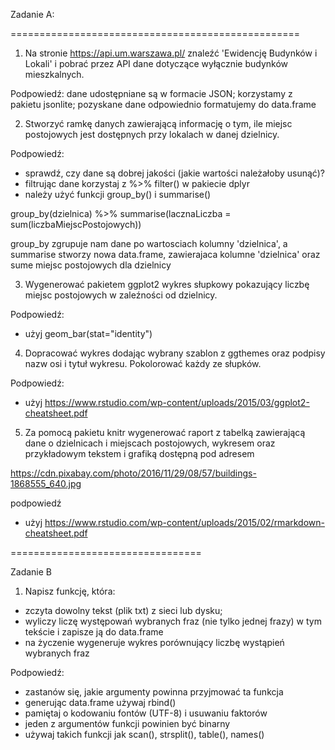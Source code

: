 
Zadanie A:

==================================================

1. Na stronie https://api.um.warszawa.pl/ znaleźć 'Ewidencję Budynków i Lokali' i pobrać przez API dane dotyczące wyłącznie budynków mieszkalnych.

Podpowiedź: dane udostępniane są w formacie JSON; korzystamy z pakietu jsonlite; pozyskane dane odpowiednio formatujemy do data.frame

2. Stworzyć ramkę danych zawierającą informację o tym, ile miejsc postojowych jest dostępnych przy lokalach w danej dzielnicy.

Podpowiedź: 

* sprawdź, czy dane są dobrej jakości (jakie wartości należałoby usunąć)?
* filtrując dane korzystaj z %>% filter() w pakiecie dplyr
* należy użyć funkcji group_by() i summarise()

group_by(dzielnica) %>% summarise(lacznaLiczba = sum(liczbaMiejscPostojowych))

group_by zgrupuje nam dane po wartosciach kolumny 'dzielnica', a summarise stworzy nowa data.frame, zawierajaca kolumne 'dzielnica' oraz sume miejsc postojowych dla dzielnicy

3. Wygenerować pakietem ggplot2 wykres słupkowy pokazujący liczbę miejsc postojowych w zaleźności od dzielnicy. 

Podpowiedź: 

* użyj geom_bar(stat="identity")

4. Dopracować wykres dodając wybrany szablon z ggthemes oraz podpisy nazw osi i tytuł wykresu. Pokolorować każdy ze słupków.

Podpowiedź: 

* użyj https://www.rstudio.com/wp-content/uploads/2015/03/ggplot2-cheatsheet.pdf

5. Za pomocą pakietu knitr wygenerować raport z tabelką zawierającą dane o dzielnicach i miejscach postojowych, wykresem oraz przykładowym tekstem i grafiką dostępną pod adresem 

https://cdn.pixabay.com/photo/2016/11/29/08/57/buildings-1868555_640.jpg

podpowiedź

* użyj https://www.rstudio.com/wp-content/uploads/2015/02/rmarkdown-cheatsheet.pdf

=================================

Zadanie B

1. Napisz funkcję, która:
- zczyta dowolny tekst (plik txt) z sieci lub dysku;
- wyliczy liczę występowań wybranych fraz (nie tylko jednej frazy) w tym tekście i zapisze ją do data.frame
- na życzenie wygeneruje wykres porównujący liczbę wystąpień wybranych fraz


Podpowiedź:
* zastanów się, jakie argumenty powinna przyjmować ta funkcja
* generując data.frame używaj rbind()
* pamiętaj o kodowaniu fontów (UTF-8) i usuwaniu faktorów
* jeden z argumentów funkcji powinien być binarny
* używaj takich funkcji jak scan(), strsplit(), table(), names()


